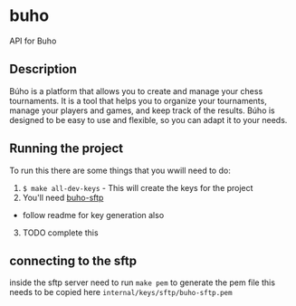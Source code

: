 # buho
API for Buho

## Description
Búho is a platform that allows you to create and manage your chess tournaments.
It is a tool that helps you to organize your tournaments, manage your players and games, and keep track of the results.
Búho is designed to be easy to use and flexible, so you can adapt it to your needs.


## Running the project
To run this there are some things that you wwill need to do:
1. `$ make all-dev-keys` - This will create the keys for the project
2. You'll need [buho-sftp](https://github.com/ctfrancia/buho-sftp)
  - follow readme for key generation also
3. TODO complete this


## connecting to the sftp
inside the sftp server need to run `make pem` to generate the pem file
this needs to be copied here `internal/keys/sftp/buho-sftp.pem`
